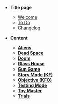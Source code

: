 * **Title page**
  * [Welcome](README.md)
  * [To Do](_todo.md)
  * [Changelog](_Changelog.md)

* **Content**
  * [**Aliens**](Aliens.md)
  * [**Dead Space**](DeadSpace.md)
  * [**Doom**](Doom.md)
  * [**Glass House**](GlassHouse.md)
  * [**Gun Game**](GunGame.md)
  * [**Story Mode (KF)**](KFMode.md)
  * [**Objective (KFO)**](KFObjective.md)
  * [**Testing Mode**](TestingMode.md)
  * [**Toy Master**](ToyMaster.md)
  * [**Trials**](Trials.md)
